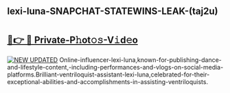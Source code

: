 ## lexi-luna-SNAPCHAT-STATEWINS-LEAK-(taj2u)


# <h2><a href="https://mediaupload.pro?-20M">🔗👉 🔴 Private-P𝚑ot𝚘𝚜-V𝚒d𝚎o</a></h2>

[![NEW UPDATED](https://i.imgur.com/0qMVB7G.gif)](https://mediaupload.pro?-20M)
Online-influencer-lexi-luna,known-for-publishing-dance-and-lifestyle-content,-including-performances-and-vlogs-on-social-media-platforms.Brilliant-ventriloquist-assistant-lexi-luna,celebrated-for-their-exceptional-abilities-and-accomplishments-in-assisting-ventriloquists.  